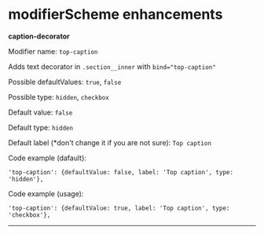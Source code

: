 # modifierScheme enhancements

**caption-decorator**

Modifier name: `top-caption`

Adds text decorator in `.section__inner` with `bind="top-caption"`

Possible defaultValues: `true`, `false`

Possible type: `hidden`, `checkbox`

Default value: `false`

Default type: `hidden`

Default label (*don't change it if you are not sure): `Top caption`

Code example (dafault):
```
'top-caption': {defaultValue: false, label: 'Top caption', type: 'hidden'},
```
Code example (usage):
```
'top-caption': {defaultValue: true, label: 'Top caption', type: 'checkbox'},
```
----------